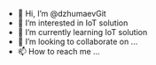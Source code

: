 - 👋 Hi, I’m @dzhumaevGit
- 👀 I’m interested in IoT solution
- 🌱 I’m currently learning IoT solution 
- 💞️ I’m looking to collaborate on ...
- 📫 How to reach me ...

<!---
dzhumaevGit/dzhumaevGit is a ✨ special ✨ repository because its `README.md` (this file) appears on your GitHub profile.
You can click the Preview link to take a look at your changes.
--->
